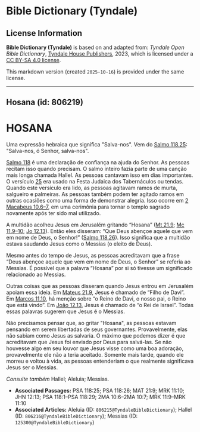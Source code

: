 # Bible Dictionary (Tyndale)

## License Information

**Bible Dictionary (Tyndale)** is based on and adapted from: _Tyndale Open Bible Dictionary_, [Tyndale House Publishers](https://tyndaleopenresources.com/), 2023, which is licensed under a [CC BY-SA 4.0 license](https://creativecommons.org/licenses/by-sa/4.0/legalcode.en).

This markdown version (created `2025-10-16`) is provided under the same license.



--------------------------------

## Hosana (id: 806219)

HOSANA
======

Uma expressão hebraica que significa "Salva\-nos". Vem do [Salmo 118\.25](https://ref.ly/Ps118:25): "Salva\-nos, ó Senhor, salva\-nos".

[Salmo 118](https://ref.ly/Ps118:1-Ps118:29) é uma declaração de confiança na ajuda do Senhor. As pessoas recitam isso quando precisam. O salmo inteiro fazia parte de uma canção mais longa chamada Hallel. As pessoas cantavam isso em dias importantes. O versículo [25](https://ref.ly/Ps118:25) era usado na Festa Judaica dos Tabernáculos ou tendas. Quando este versículo era lido, as pessoas agitavam ramos de murta, salgueiro e palmeiras. As pessoas também podem ter agitado ramos em outras ocasiões como uma forma de demonstrar alegria. Isso ocorre em [2 Macabeus 10\.6–7](https://ref.ly/2Macc10:6-2Macc10:7), em uma cerimônia para tornar o templo sagrado novamente após ter sido mal utilizado.

A multidão acolheu Jesus em Jerusalém gritando “Hosana” ([Mt 21\.9](https://ref.ly/Matt21:9); [Mc 11\.9–10](https://ref.ly/Mark11:9-Mark11:10); [Jo 12\.13](https://ref.ly/John12:13)). Então eles disseram: “Que Deus abençoe aquele que vem em nome de Deus, o Senhor!” ([Salmo 118\.26](https://ref.ly/Ps118:26)). Isso significa que a multidão estava saudando Jesus como o Messias (o eleito de Deus).

Mesmo antes do tempo de Jesus, as pessoas acreditavam que a frase “Deus abençoe aquele que vem em nome de Deus, o Senhor” se referia ao Messias. É possível que a palavra “Hosana” por si só tivesse um significado relacionado ao Messias.

Outras coisas que as pessoas disseram quando Jesus entrou em Jerusalém apoiam essa ideia. Em [Mateus 21\.9](https://ref.ly/Matt21:9), Jesus é chamado de “Filho de Davi”. Em [Marcos 11\.10](https://ref.ly/Mark11:10), há menção sobre “o Reino de Davi, o nosso pai, o Reino que está vindo”. Em [João 12\.13](https://ref.ly/John12:13), Jesus é chamado de “o Rei de Israel”. Todas essas palavras sugerem que Jesus é o Messias.

Não precisamos pensar que, ao gritar "Hosana", as pessoas estavam pensando em serem libertadas de seus governantes. Provavelmente, elas não sabiam como Jesus as salvaria. O máximo que podemos dizer é que acreditavam que Jesus foi enviado por Deus para salvá\-las. Se não houvesse algo em seu louvor que Jesus visse como uma boa adoração, provavelmente ele não a teria aceitado. Somente mais tarde, quando ele morreu e voltou à vida, as pessoas entenderiam o que realmente significava Jesus ser o Messias.

*Consulte também* Hallel; Aleluia; Messias.

* **Associated Passages:** PSA 118:25; PSA 118:26; MAT 21:9; MRK 11:10; JHN 12:13; PSA 118:1–PSA 118:29; 2MA 10:6–2MA 10:7; MRK 11:9–MRK 11:10
* **Associated Articles:** Aleluia (ID: `806215@TyndaleBibleDictionary`); Hallel (ID: `806216@TyndaleBibleDictionary`); Messias (ID: `125300@TyndaleBibleDictionary`)


